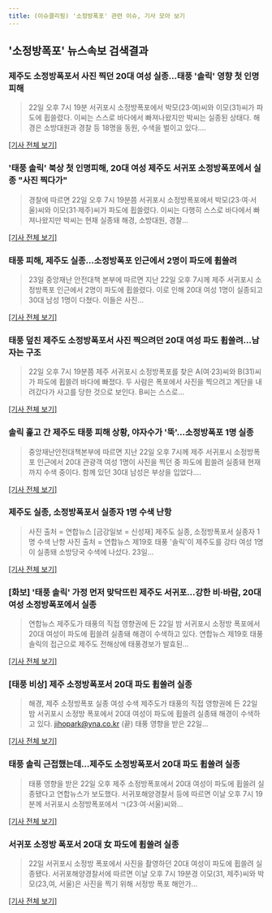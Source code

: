 ```yaml
---
title: (이슈클리핑) '소정방폭포' 관련 이슈, 기사 모아 보기
---
```

## **'소정방폭포'** 뉴스속보 검색결과
### 제주도 소정방폭포서 사진 찍던 20대 여성 실종…태풍 '솔릭' 영향 첫 인명 피해

>22일 오후 7시 19분 서귀포시 소정방폭포에서 박모(23·여)씨와 이모(31)씨가 파도에 휩쓸렸다. 이씨는 스스로 바다에서 빠져나왔지만 박씨는 실종된 상태다. 해경은 소방대원과 경찰 등 18명을 동원, 수색을 벌이고 있다....

[[기사 전체 보기]](http://www.etoday.co.kr/news/section/newsview.php?idxno=1655261)

### '태풍 솔릭' 북상 첫 인명피해, 20대 여성 제주도 서귀포 소정방폭포에서 실종 "사진 찍다가"

>경찰에 따르면 22일 오후 7시 19분쯤 서귀포시 소정방폭포에서 박모(23·여·서울)씨와 이모(31·제주)씨가 파도에 휩쓸렸다. 이씨는 다행히 스스로 바다에서 빠져나왔지만 박씨는 현재 실종돼 해경, 소방대원, 경찰...

[[기사 전체 보기]](http://news.imaeil.com/Society/2018082308575415799)

### 태풍 피해, 제주도 실종…소정방폭포 인근에서 2명이 파도에 휩쓸려

>23일 중앙재난 안전대책 본부에 따르면 지난 22일 오후 7시께 제주 서귀포시 소정방폭포 인근에서 2명이 파도에 휩쓸렸다. 이로 인해 20대 여성 1명이 실종되고 30대 남성 1명이 다쳤다. 이들은 사진...

[[기사 전체 보기]](http://www.hkbs.co.kr/news/articleView.html?idxno=480832)

### 태풍 덮친 제주도 소정방폭포서 사진 찍으려던 20대 여성 파도 휩쓸려…남자는 구조

>22일 오후 7시 19분쯤 제주 서귀포시 소정방폭포를 찾은 A(여·23)씨와 B(31)씨가 파도에 휩쓸려 바다에 빠졌다. 두 사람은 폭포에서 사진을 찍으려고 계단을 내려갔다가 사고를 당한 것으로 보인다. B씨는 스스로...

[[기사 전체 보기]](http://www.ajunews.com/view/20180823081834872)

### 솔릭 훑고 간 제주도 태풍 피해 상황, 야자수가 '뚝'…소정방폭포 1명 실종

>중앙재난안전대책본부에 따르면 지난 22일 오후 7시께 제주 서귀포시 소정방폭포 인근에서 20대 관광객 여성 1명이 사진을 찍던 중 파도에 휩쓸려 실종돼 현재까지 수색 중이다. 함께 있던 30대 남성은 부상을 입었다....

[[기사 전체 보기]](http://news20.busan.com/controller/newsController.jsp?newsId=20180823000027)

### 제주도 실종, 소정방폭포서 실종자 1명 수색 난항

>사진 출처 = 연합뉴스 [금강일보 = 신성재] 제주도 실종, 소정방폭포서 실종자 1명 수색 난항 사진 출처 = 연합뉴스 제19호 태풍 '솔릭'이 제주도를 강타 여성 1명이 실종돼 소방당국 수색에 나섰다. 23일...

[[기사 전체 보기]](http://www.ggilbo.com/news/articleView.html?idxno=538749)

### [화보] '태풍 솔릭' 가정 먼저 맞닥뜨린 제주도 서귀포…강한 비·바람, 20대 여성 소정방폭포에서 실종

>연합뉴스 제주도가 태풍의 직접 영향권에 든 22일 밤 서귀포시 소정방 폭포에서 20대 여성이 파도에 휩쓸려 실종돼 해경이 수색하고 있다. 연합뉴스 제19호 태풍 솔릭의 접근으로 제주도 전해상에 태풍경보가 발효된...

[[기사 전체 보기]](http://news.imaeil.com/Society/2018082309023458076)

### [태풍 비상] 제주 소정방폭포서 20대 파도 휩쓸려 실종

>해경, 제주 소정방폭포 실종 여성 수색 제주도가 태풍의 직접 영향권에 든 22일 밤 서귀포시 소정방 폭포에서 20대 여성이 파도에 휩쓸려 실종돼 해경이 수색하고 있다. jihopark@yna.co.kr (끝) 태풍 영향을 받은 22일...

[[기사 전체 보기]](http://app.yonhapnews.co.kr/YNA/Basic/SNS/r.aspx?c=AKR20180822172200056&did=1195m)

### 태풍 솔릭 근접했는데…제주도 소정방폭포서 20대 파도 휩쓸려 실종

>태풍 영향을 받은 22일 오후 제주 소정방폭포에서 20대 여성이 파도에 휩쓸려 실종됐다고 연합뉴스가 보도했다. 서귀포해양경찰서 등에 따르면 이날 오후 7시 19분께 서귀포시 소정방폭포에서 ㄱ(23·여·서울)씨와...

[[기사 전체 보기]](http://sports.khan.co.kr/news/sk_index.html?art_id=201808222124003&sec_id=560101&pt=nv)

### 서귀포 소정방 폭포서 20대 女 파도에 휩쓸려 실종

>22일 서귀포시 소정방 폭포에서 사진을 촬영하던 20대 여성이 파도에 휩쓸려 실종됐다. 서귀포해양경찰서에 따르면 이날 오후 7시 19분경 이모(31, 제주)씨와 박모(23,여, 서울)은 사진을 찍기 위해 서정방 폭포 해안가...

[[기사 전체 보기]](http://www.jejumaeil.net/news/articleView.html?idxno=183733)


